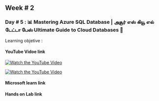## Week # 2
### Day # 5 : 📊 Mastering Azure SQL Database | அசூர் எஸ் கியூ எல் டேட்டா பேஸ் Ultimate Guide to Cloud Databases 🚀
Learning objetive : 
#### YouTube Vidoe link

[![Watch the YouTube Video](https://img.youtube.com/vi/_5yXFlMyOuI/0.jpg)](https://www.youtube.com/watch?v=_5yXFlMyOuI)

[![Watch the YouTube Video](https://img.youtube.com/vi/_SLDpKE48y0/0.jpg)](https://www.youtube.com/watch?v=_SLDpKE48y0)

#### Microsoft learn link

#### Hands on Lab link